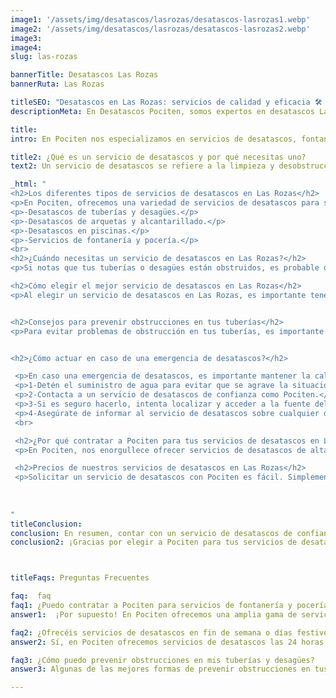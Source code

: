 ```yaml
---
image1: '/assets/img/desatascos/lasrozas/desatascos-lasrozas1.webp'
image2: '/assets/img/desatascos/lasrozas/desatascos-lasrozas2.webp'
image3:
image4:
slug: las-rozas

bannerTitle: Desatascos Las Rozas
bannerRuta: Las Rozas

titleSEO: "Desatascos en Las Rozas: servicios de calidad y eficacia 🛠️ Desatascos Pociten"
descriptionMeta: En Desatascos Pociten, somos expertos en desatascos Las Rozas, brindando servicios profesionales y eficientes para resolver cualquier problema de atasco en tuberías y alcantarillas. ¡Contáctanos ya!

title: 
intro: En Pociten nos especializamos en servicios de desatascos, fontanería y pocería en Las Rozas. Sabemos que los problemas de tuberías y desagües pueden ser un verdadero dolor de cabeza, y es por eso que estamos aquí para ayudarte. En este artículo, te ofreceremos toda la información que necesitas saber sobre los servicios de desatascos en Las Rozas, incluyendo cómo funcionan, cuándo los necesitas y cómo elegir el mejor servicio para tus necesidades.

title2: ¿Qué es un servicio de desatascos y por qué necesitas uno?
text2: Un servicio de desatascos se refiere a la limpieza y desobstrucción de tuberías y desagües en tu hogar o negocio. Es importante contar con un servicio de desatascos de confianza ya que los problemas de obstrucción pueden afectar seriamente el funcionamiento de tus instalaciones, causar malos olores y provocar problemas de salud. En Pociten, utilizamos técnicas avanzadas y tecnología de punta para asegurarnos de que tus tuberías y desagües estén siempre en óptimas condiciones.

_html: "
<h2>Los diferentes tipos de servicios de desatascos en Las Rozas</h2>
<p>En Pociten, ofrecemos una variedad de servicios de desatascos para satisfacer las necesidades de nuestros clientes en Las Rozas. Algunos de nuestros servicios incluyen:</p>
<p>-Desatascos de tuberías y desagües.</p>
<p>-Desatascos de arquetas y alcantarillado.</p>
<p>-Desatascos en piscinas.</p>
<p>-Servicios de fontanería y pocería.</p>
<br>
<h2>¿Cuándo necesitas un servicio de desatascos en Las Rozas?</h2>
<p>Si notas que tus tuberías o desagües están obstruidos, es probable que necesites un servicio de desatascos. Las señales de que tus tuberías o desagües necesitan atención incluyen agua que fluye lentamente o no fluye en absoluto, olores desagradables provenientes de las tuberías y ruidos extraños en la tubería. Además, si experimentas problemas con tu sistema de alcantarillado, es importante contactar a un servicio de desatascos inmediatamente.</p>

<h2>Cómo elegir el mejor servicio de desatascos en Las Rozas</h2>
<p>Al elegir un servicio de desatascos en Las Rozas, es importante tener en cuenta ciertos factores. Asegúrate de elegir un servicio de desatascos de confianza que tenga experiencia en el campo y utilice tecnología avanzada. Además, pregunta sobre la disponibilidad del servicio, precios y la calidad del servicio de atención al cliente.</p>


<h2>Consejos para prevenir obstrucciones en tus tuberías</h2>
<p>Para evitar problemas de obstrucción en tus tuberías, es importante tomar medidas preventivas. Algunas de las mejores formas de prevenir obstrucciones incluyen evitar arrojar objetos sólidos por el desagüe, utilizar productos de limpieza adecuados y realizar mantenimiento regular en tus tuberías y desagües.</p>


<h2>¿Cómo actuar en caso de una emergencia de desatascos?</h2>

 <p>En caso una emergencia de desatascos, es importante mantener la calma y seguir estos pasos:</p>
 <p>1-Detén el suministro de agua para evitar que se agrave la situación.</p>
 <p>2-Contacta a un servicio de desatascos de confianza como Pociten.</p>
 <p>3-Si es seguro hacerlo, intenta localizar y acceder a la fuente del problema.</p>
 <p>4-Asegúrate de informar al servicio de desatascos sobre cualquier detalle importante, como la ubicación de la obstrucción o cualquier síntoma adicional que hayas notado.</p>
 <br>

 <h2>¿Por qué contratar a Pociten para tus servicios de desatascos en Las Rozas?</h2>
 <p>En Pociten, nos enorgullece ofrecer servicios de desatascos de alta calidad a nuestros clientes en Las Rozas. Nuestros profesionales altamente capacitados utilizan la última tecnología para garantizar que tus tuberías y desagües estén siempre en óptimas condiciones. Además, nuestro servicio de atención al cliente está disponible las 24 horas del día, los 7 días de la semana para atender cualquier emergencia que pueda surgir.</p>

 <h2>Precios de nuestros servicios de desatascos en Las Rozas</h2>
 <p>Solicitar un servicio de desatascos con Pociten es fácil. Simplemente contáctanos por teléfono o correo electrónico y uno de nuestros profesionales se comunicará contigo para obtener más información sobre tus necesidades. También puedes visitar nuestro sitio web para obtener más información sobre nuestros servicios y precios.</p>
        
        
	    
"
titleConclusion: 
conclusion: En resumen, contar con un servicio de desatascos de confianza en Las Rozas es esencial para garantizar que tus tuberías y desagües estén siempre en óptimas condiciones. En Pociten, ofrecemos una amplia gama de servicios de desatascos, fontanería y pocería para satisfacer las necesidades de nuestros clientes en Las Rozas. Además, nuestro servicio de atención al cliente está disponible las 24 horas del día, los 7 días de la semana para atender cualquier emergencia que pueda surgir. ¡Contáctanos hoy para obtener más información y programar tu servicio de desatascos con Pociten!
conclusion2: ¡Gracias por elegir a Pociten para tus servicios de desatascos, fontanería y pocería en Las Rozas! Recuerda que estamos siempre a tu disposición para cualquier consulta o servicio que necesites.



titleFaqs: Preguntas Frecuentes

faq:  faq
faq1: ¿Puedo contratar a Pociten para servicios de fontanería y pocería?
answer1:  ¡Por supuesto! En Pociten ofrecemos una amplia gama de servicios de fontanería y pocería en Las Rozas, además de nuestros servicios de desatascos.

faq2: ¿Ofrecéis servicios de desatascos en fin de semana o días festivos?
answer2: Sí, en Pociten ofrecemos servicios de desatascos las 24 horas del día, los 7 días de la semana, incluyendo fin de semana y días festivos.

faq3: ¿Cómo puedo prevenir obstrucciones en mis tuberías y desagües?
answer3: Algunas de las mejores formas de prevenir obstrucciones en tus tuberías y desagües incluyen evitar arrojar objetos sólidos por el desagüe, utilizar productos de limpieza adecuados y realizar mantenimiento regular en tus tuberías y desagües.

---
```

